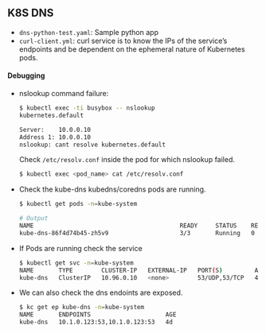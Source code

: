 ## K8S DNS
- `dns-python-test.yaml`: Sample python app
- `curl-client.yml`: curl service is  to know the IPs of the service’s endpoints and be dependent on the ephemeral nature of Kubernetes pods.

#### Debugging
- nslookup command failure:
  ```bash
  $ kubectl exec -ti busybox -- nslookup
  kubernetes.default

  Server:    10.0.0.10
  Address 1: 10.0.0.10
  nslookup: cant resolve kubernetes.default
  ```
  Check `/etc/resolv.conf` inside the pod for which nslookup failed.

  ```bash
  $ kubectl exec <pod_name> cat /etc/resolv.conf
  ```
- Check the kube-dns kubedns/coredns pods are running.
  ```bash
  $ kubectl get pods -n=kube-system

  # Output
  NAME                                         READY     STATUS    RESTARTS   AGE
  kube-dns-86f4d74b45-zh5v9                    3/3       Running   0          4d
  ```
- If Pods are running check the service
  ```bash
  $ kubectl get svc -n=kube-system
  NAME       TYPE        CLUSTER-IP   EXTERNAL-IP   PORT(S)         AGE
  kube-dns   ClusterIP   10.96.0.10   <none>        53/UDP,53/TCP   4d
  ```
- We can also check the dns endoints are exposed.
  ```bash
  $ kc get ep kube-dns -n=kube-system
  NAME       ENDPOINTS                     AGE
  kube-dns   10.1.0.123:53,10.1.0.123:53   4d
  ```
